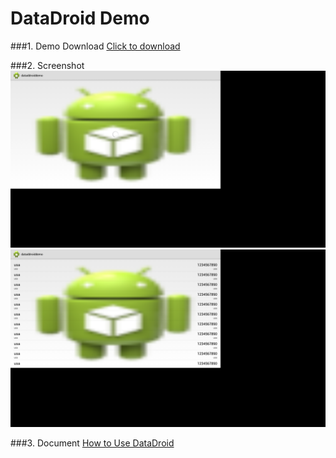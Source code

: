 DataDroid Demo
====================
###1. Demo Download
[Click to download](https://github.com/android-cn/android-open-project-demo/blob/master/dataddroid-demo/apk/DataddroidDemo.apk?raw=true)

###2. Screenshot
![Screenshot](apk/loading.png)   
![Screenshot](apk/load-done.png)    

###3. Document
[How to Use DataDroid](https://github.com/android-cn/android-open-project-analysis/tree/master/datadroid)  
